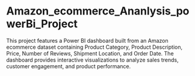 # Amazon_ecommerce_Ananlysis_powerBi_Project
This project features a Power BI dashboard built from an Amazon ecommerce dataset containing Product  Category, Product Description, Price, Number of Reviews, Shipment Location, and Order Date.  The dashboard provides interactive visualizations to analyze sales trends, customer engagement,  and product performance.
